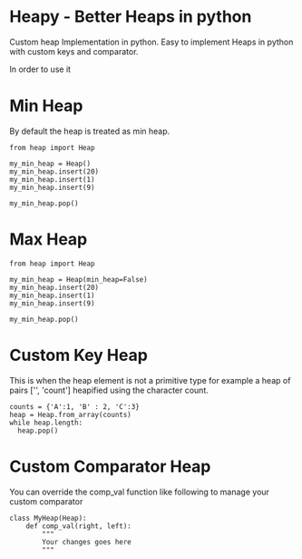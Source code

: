 # Heapy - Better Heaps in python
Custom heap Implementation in python. Easy to implement Heaps in python with custom keys and comparator.

In order to use it 

# Min Heap
By default the heap is treated as min heap.

```
from heap import Heap

my_min_heap = Heap()
my_min_heap.insert(20)
my_min_heap.insert(1)
my_min_heap.insert(9)

my_min_heap.pop()
```

# Max Heap
```
from heap import Heap

my_min_heap = Heap(min_heap=False)
my_min_heap.insert(20)
my_min_heap.insert(1)
my_min_heap.insert(9)

my_min_heap.pop()
```

# Custom Key Heap
This is when the heap element is not a primitive type for example a heap of pairs ['<character>', 'count'] heapified using the character count.
  
```
counts = {'A':1, 'B' : 2, 'C':3}
heap = Heap.from_array(counts)
while heap.length:
  heap.pop()
```

# Custom Comparator Heap
You can override the comp_val function like following to manage your custom comparator

```
class MyHeap(Heap):
    def comp_val(right, left):
        """
        Your changes goes here
        """

```






